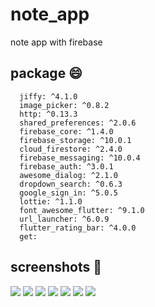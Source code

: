 # note_app
note app with firebase

## package 😄
~~~
  jiffy: ^4.1.0
  image_picker: ^0.8.2
  http: ^0.13.3
  shared_preferences: ^2.0.6
  firebase_core: ^1.4.0
  firebase_storage: ^10.0.1
  cloud_firestore: ^2.4.0
  firebase_messaging: ^10.0.4
  firebase_auth: ^3.0.1
  awesome_dialog: ^2.1.0
  dropdown_search: ^0.6.3
  google_sign_in: ^5.0.5
  lottie: ^1.1.0
  font_awesome_flutter: ^9.1.0 
  url_launcher: ^6.0.9
  flutter_rating_bar: ^4.0.0
  get: 
~~~

## screenshots 🙂

![](screenshots/1.PNG)
![](screenshots/2.PNG)
![](screenshots/3.PNG)
![](screenshots/4.PNG)
![](screenshots/5.PNG)
![](screenshots/6.PNG)
![](screenshots/7.PNG)
